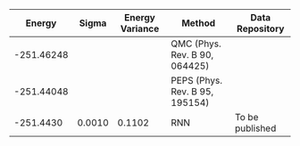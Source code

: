| Energy                | Sigma           | Energy Variance  | Method                                                           | Data Repository                     |
|-----------------------|-----------------|------------------|------------------------------------------------------------------|-------------------------------------|
| -251.46248            |                 |                  | QMC  (Phys. Rev. B 90, 064425)                                   |                                     |
| -251.44048            |                 |                  | PEPS (Phys. Rev. B 95, 195154)                                   |                                     |
| -251.4430             | 0.0010          | 0.1102           | RNN                                                              | To be published                     |
